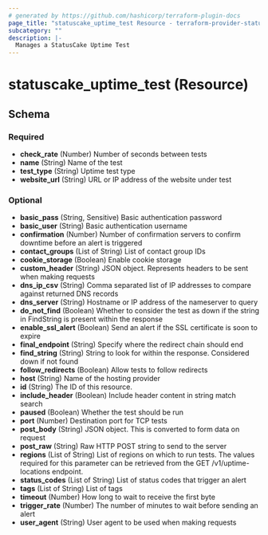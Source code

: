 ```yaml
---
# generated by https://github.com/hashicorp/terraform-plugin-docs
page_title: "statuscake_uptime_test Resource - terraform-provider-statuscake"
subcategory: ""
description: |-
  Manages a StatusCake Uptime Test
---
```


# statuscake_uptime_test (Resource)





<!-- schema generated by tfplugindocs -->
## Schema

### Required

- **check_rate** (Number) Number of seconds between tests
- **name** (String) Name of the test
- **test_type** (String) Uptime test type
- **website_url** (String) URL or IP address of the website under test

### Optional

- **basic_pass** (String, Sensitive) Basic authentication password
- **basic_user** (String) Basic authentication username
- **confirmation** (Number) Number of confirmation servers to confirm downtime before an alert is triggered
- **contact_groups** (List of String) List of contact group IDs
- **cookie_storage** (Boolean) Enable cookie storage
- **custom_header** (String) JSON object. Represents headers to be sent when making requests
- **dns_ip_csv** (String) Comma separated list of IP addresses to compare against returned DNS records
- **dns_server** (String) Hostname or IP address of the nameserver to query
- **do_not_find** (Boolean) Whether to consider the test as down if the string in FindString is present within the response
- **enable_ssl_alert** (Boolean) Send an alert if the SSL certificate is soon to expire
- **final_endpoint** (String) Specify where the redirect chain should end
- **find_string** (String) String to look for within the response. Considered down if not found
- **follow_redirects** (Boolean) Allow tests to follow redirects
- **host** (String) Name of the hosting provider
- **id** (String) The ID of this resource.
- **include_header** (Boolean) Include header content in string match search
- **paused** (Boolean) Whether the test should be run
- **port** (Number) Destination port for TCP tests
- **post_body** (String) JSON object. This is converted to form data on request
- **post_raw** (String) Raw HTTP POST string to send to the server
- **regions** (List of String) List of regions on which to run tests. The values required for this parameter can be retrieved from the GET /v1/uptime-locations endpoint.
- **status_codes** (List of String) List of status codes that trigger an alert
- **tags** (List of String) List of tags
- **timeout** (Number) How long to wait to receive the first byte
- **trigger_rate** (Number) The number of minutes to wait before sending an alert
- **user_agent** (String) User agent to be used when making requests


